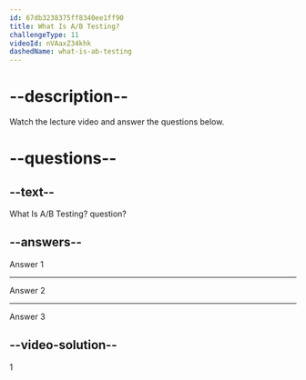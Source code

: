 ```yaml
---
id: 67db3238375ff8340ee1ff90
title: What Is A/B Testing?
challengeType: 11
videoId: nVAaxZ34khk
dashedName: what-is-ab-testing
---
```


# --description--

Watch the lecture video and answer the questions below.

# --questions--

## --text--

What Is A/B Testing? question?

## --answers--

Answer 1

---

Answer 2

---

Answer 3

## --video-solution--

1
